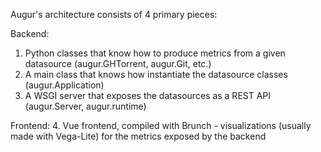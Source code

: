 Augur's architecture consists of 4 primary pieces:

Backend:
  1. Python classes that know how to produce metrics from a given datasource (augur.GHTorrent, augur.Git, etc.)
  2. A main class that knows how instantiate the datasource classes (augur.Application)
  3. A WSGI server that exposes the datasources as a REST API (augur.Server, augur.runtime)

Frontend:
  4. Vue frontend, compiled with Brunch - visualizations (usually made with Vega-Lite) for the metrics exposed by the backend